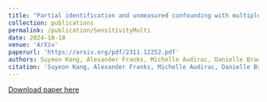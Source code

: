 ```yaml
---
title: "Partial identification and unmeasured confounding with multiple treatments and multiple outcomes"
collection: publications
permalink: /publication/SensitivityMulti
date: 2024-10-10
venue: 'ArXiv'
paperurl: 'https://arxiv.org/pdf/2311.12252.pdf'
authors: Suyeon Kang, Alexander Franks, Michelle Audirac, Danielle Braun, and Joseph Antonelli
citation: 'Suyeon Kang, Alexander Franks, Michelle Audirac, Danielle Braun, and Joseph Antonelli. "Partial identification and unmeasured confounding with multiple treatments and multiple outcomes" arXiv preprint arXiv:2311.12252 (2024).'
---
```


[Download paper here](https://arxiv.org/pdf/2311.12252.pdf)
